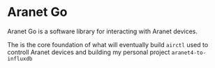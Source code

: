 # Aranet Go

Aranet Go is a software library for interacting with Aranet devices. 

The is the core foundation of what will eventually build `airctl` used 
to controll Aranet devices and building my personal project `aranet4-to-influxdb`
